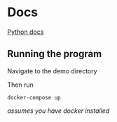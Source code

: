 # Docs

[Python docs](readpy.md)

## Running the program

Navigate to the demo directory

Then run

```console
docker-compose up
```

*assumes you have docker installed*
